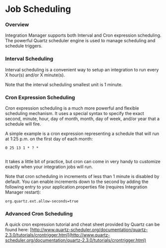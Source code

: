 # Job Scheduling

### Overview <a href="#jobscheduling-overview" id="jobscheduling-overview"></a>

Integration Manager supports both Interval and Cron expression scheduling. The powerful Quartz scheduler engine is used to manage scheduling and schedule triggers.

### Interval Scheduling <a href="#jobscheduling-intervalscheduling" id="jobscheduling-intervalscheduling"></a>

Interval scheduling is a convenient way to setup an integration to run every X hour(s) and/or X minute(s).

Note that the interval scheduling smallest unit is 1 minute.

### Cron Expression Scheduling <a href="#jobscheduling-cronexpressionscheduling" id="jobscheduling-cronexpressionscheduling"></a>

Cron expression scheduling is a much more powerful and flexible scheduling mechanism. It uses a special syntax to specify the exact second, minute, hour, day of month, month, day of week, and/or year that a schedule will fire.

A simple example is a cron expression representing a schedule that will run at 1:25 p.m. on the first day of each month:

```
0 25 13 1 * ? *
```

<figure><img src="https://actian.atlassian.net/wiki/download/thumbnails/15008051/image2022-2-10_14-57-3.png?version=1&#x26;modificationDate=1644505023000&#x26;cacheVersion=1&#x26;api=v2&#x26;width=596&#x26;height=120" alt=""><figcaption></figcaption></figure>

It takes a little bit of practice, but cron can come in very handy to customize exactly when your integration jobs will run.

Note that cron scheduling in increments of less than 1 minute is disabled by default. You can enable increments down to the second by adding the following entry to your application.properties file (requires Integration Manager restart):

```
org.quartz.ext.allow-seconds=true
```

### Advanced Cron Scheduling <a href="#jobscheduling-advancedcronscheduling" id="jobscheduling-advancedcronscheduling"></a>

A quick cron expression tutorial and cheat sheet provided by Quartz can be found here: [http://www.quartz-scheduler.org/documentation/quartz-2.3.0/tutorials/crontrigger.html](http://www.quartz-scheduler.org/documentation/quartz-2.3.0/tutorials/crontrigger.html)

